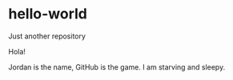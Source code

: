 # hello-world
Just another repository

Hola!

Jordan is the name, GitHub is the game. I am starving and sleepy.
